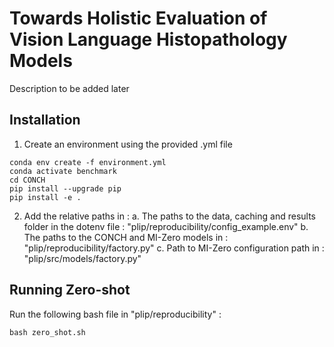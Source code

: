 # Towards Holistic Evaluation of Vision Language Histopathology Models
Description to be added later

## Installation
1. Create an environment using the provided .yml file
```
conda env create -f environment.yml
conda activate benchmark
cd CONCH
pip install --upgrade pip
pip install -e .
```
2. Add the relative paths in : 
    a. The paths to the data, caching and results folder in the dotenv file : "plip/reproducibility/config_example.env"
    b. The paths to the CONCH and MI-Zero models in : "plip/reproducibility/factory.py"
    c. Path to MI-Zero configuration path in : "plip/src/models/factory.py"

## Running Zero-shot
Run the following bash file in "plip/reproducibility" :
```
bash zero_shot.sh
```